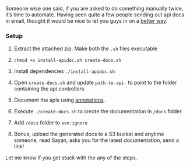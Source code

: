 Someone wise one said, if you are asked to do something manually twice, it’s time to automate.
Having seen quite a few people sending out api docs in email, thought it would be nice to let you guys in on a [better way](http://apidocjs.com/).

### Setup

1. Extract the attached zip. Make both the `.sh` files executable

2. `chmod +x install-apidoc.sh create-docs.sh`

3. Install dependencies `./install-apidoc.sh`

4. Open `create-docs.sh` and update `path-to-api-` to point to the folder containing the api controllers

5. Document the apis using [annotations](http://apidocjs.com/source/example_full/example.js).

6. Execute `./create-docs.sh` to create the documentation in `/docs` folder

7. Add `/docs` folder to `svn:ignore`

8. Bonus, upload the generated docs to a S3 bucket and anytime someone, read Sayan, asks you for the latest documentation, send a link!

Let me know if you get stuck with the any of the steps.
